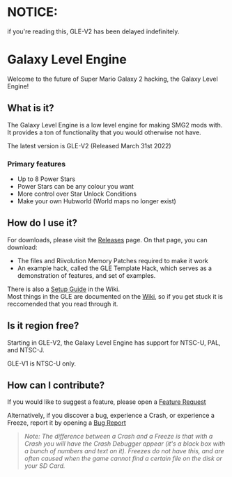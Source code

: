 # NOTICE:
if you're reading this, GLE-V2 has been delayed indefinitely.


# Galaxy Level Engine
Welcome to the future of Super Mario Galaxy 2 hacking, the Galaxy Level Engine!

## What is it?
The Galaxy Level Engine is a low level engine for making SMG2 mods with. It provides a ton of functionality that you would otherwise not have.

The latest version is GLE-V2 (Released March 31st 2022)

### Primary features
- Up to 8 Power Stars
- Power Stars can be any colour you want
- More control over Star Unlock Conditions
- Make your own Hubworld (World maps no longer exist)

## How do I use it?
For downloads, please visit the [Releases](https://github.com/SuperHackio/GalaxyLevelEngine/releases) page. On that page, you can download:
- The files and Riivolution Memory Patches required to make it work
- An example hack, called the GLE Template Hack, which serves as a demonstration of features, and set of examples.

There is also a [Setup Guide](https://github.com/SuperHackio/GalaxyLevelEngine/wiki/SetupGuide) in the Wiki.<br/>Most things in the GLE are documented on the [Wiki](https://github.com/SuperHackio/GalaxyLevelEngine/wiki), so if you get stuck it is reccomended that you read through it.

## Is it region free?
Starting in GLE-V2, the Galaxy Level Engine has support for NTSC-U, PAL, and NTSC-J.

GLE-V1 is NTSC-U only.

## How can I contribute?
If you would like to suggest a feature, please open a [Feature Request](https://github.com/SuperHackio/GalaxyLevelEngine/issues/new?assignees=&labels=&template=feature_request.md&title=)

Alternatively, if you discover a bug, experience a Crash, or experience a Freeze, report it by opening a [Bug Report](https://github.com/SuperHackio/GalaxyLevelEngine/issues/new?assignees=SuperHackio&labels=bug&template=bug_report.md&title=)

> *Note: The difference between a Crash and a Freeze is that with a Crash you will have the Crash Debugger appear (it's a black box with a bunch of numbers and text on it). Freezes do not have this, and are often caused when the game cannot find a certain file on the disk or your SD Card.*
